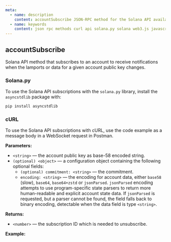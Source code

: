 ```yaml
---
meta:
  - name: description
    content: accountSubscribe JSON-RPC method for the Solana API available with examples in Solana web3.js, Solana.py, and cURL.
  - name: keywords
    content: json rpc methods curl api solana.py solana web3.js javascript python solana subscription 
---
```


## accountSubscribe

Solana API method that subscribes to an account to receive notifications when the lamports or data for a given account public key changes.

### Solana.py

To use the Solana API subscriptions with the `solana.py` library, install the `asyncstdlib` package with:

```sh
pip install asyncstdlib
```
### cURL

To use the Solana API subscriptions with cURL, use the code example as a message body in a WebSocket request in Postman.

**Parameters:**

* `<string>` — the account public key as base-58 encoded string.
* `(optional) <object>` — a configuration object containing the following optional fields:
  * `(optional) commitment: <string>` — the commitment.
  * `encoding: <string>` — the encoding for account data, either `base58` (slow), `base64`, `base64+zstd` or `jsonParsed`. `jsonParsed` encoding attempts to use program-specific state parsers to return more human-readable and explicit account state data. If `jsonParsed` is requested, but a parser cannot be found, the field falls back to binary encoding, detectable when the data field is type `<string>`.

**Returns:**

* `<number>` — the subscription ID which is needed to unsubscribe.

**Example:**

<CodeSwitcher :languages="{js:'Solana web3.js', py:'Solana.py', cr:'cURL'}">
<template v-slot:js>

``` js
import { PublicKey, Connection } from "@solana/web3.js";

const web3 = new Connection("CHAINSTACK_HTTPS_URL", {
    wsEndpoint: "CHAINSTACK_WSS_URL",
  });

(async () => {
  const publicKey = new PublicKey(
    "HSH3LftAhgNEQmpNRuE1ghnbqVHsxt8edvid1zdLxH5C"
  );
  
  web3.onAccountChange(
    publicKey,
    (updatedAccountInfo) =>
      console.log("Updated account info: ", updatedAccountInfo),
    "confirmed"
  );
})();
```

</template>
<template v-slot:py>

``` py
import asyncio
from asyncstdlib import enumerate
from solana.rpc.websocket_api import connect
from solana.publickey import PublicKey

async def main():
    async with connect("CHAINSTACK_WSS_URL") as websocket:
        await websocket.account_subscribe(PublicKey('HSH3LftAhgNEQmpNRuE1ghnbqVHsxt8edvid1zdLxH5C'))
        first_resp = await websocket.recv()
        subscription_id = first_resp.result
        async for idx, msg in enumerate(websocket):
            print(msg)

asyncio.run(main())
```

</template>
<template v-slot:cr>

``` sh
'{"id":1,"jsonrpc":"2.0","method":"accountSubscribe","params":["HSH3LftAhgNEQmpNRuE1ghnbqVHsxt8edvid1zdLxH5C",{"encoding": "jsonParsed"}]}'
```

</template>
</CodeSwitcher>
